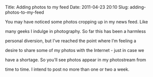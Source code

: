 Title: Adding photos to my feed
Date: 2011-04-23 20:10
Slug: adding-photos-to-my-feed

You may have noticed some photos cropping up in my news feed. Like

many geeks I indulge in photography. So far this has been a harmless

personal diversion, but I’ve reached the point where I’m feeling a

desire to share some of my photos with the Internet - just in case we

have a shortage. So you’ll see photos appear in my photostream from

time to time. I intend to post no more than one or two a week.

</p>


